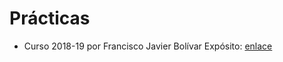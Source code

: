 # Prácticas
+ Curso 2018-19 por Francisco Javier Bolívar Expósito: [enlace](https://github.com/dipzza/ETSIIT-ED)
